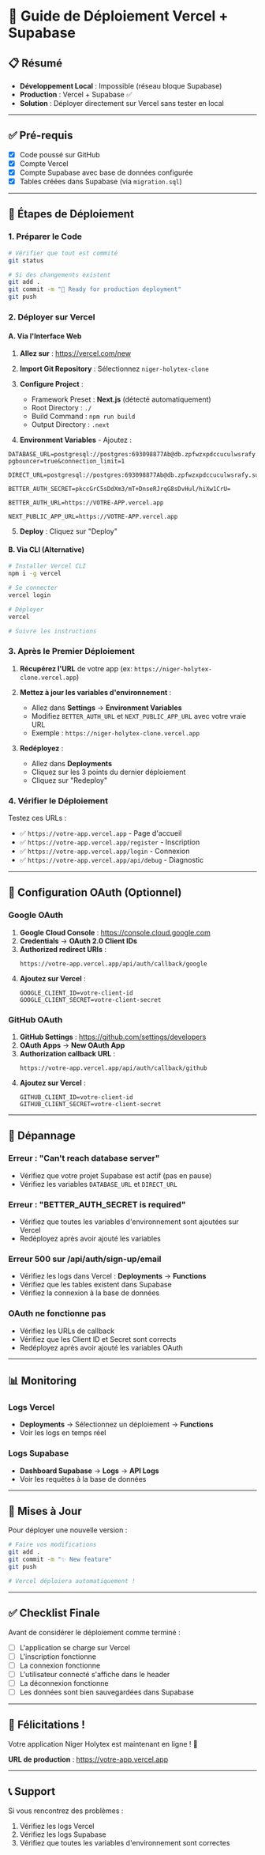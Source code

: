 # 🚀 Guide de Déploiement Vercel + Supabase

## 📋 Résumé

- **Développement Local** : Impossible (réseau bloque Supabase)
- **Production** : Vercel + Supabase ✅
- **Solution** : Déployer directement sur Vercel sans tester en local

---

## ✅ Pré-requis

- [x] Code poussé sur GitHub
- [x] Compte Vercel
- [x] Compte Supabase avec base de données configurée
- [x] Tables créées dans Supabase (via `migration.sql`)

---

## 🎯 Étapes de Déploiement

### 1. Préparer le Code

```bash
# Vérifier que tout est commité
git status

# Si des changements existent
git add .
git commit -m "🚀 Ready for production deployment"
git push
```

### 2. Déployer sur Vercel

#### A. Via l'Interface Web

1. **Allez sur** : https://vercel.com/new
2. **Import Git Repository** : Sélectionnez `niger-holytex-clone`
3. **Configure Project** :
   - Framework Preset : **Next.js** (détecté automatiquement)
   - Root Directory : `./`
   - Build Command : `npm run build`
   - Output Directory : `.next`

4. **Environment Variables** - Ajoutez :

```env
DATABASE_URL=postgresql://postgres:693098877Ab@db.zpfwzxpdccuculwsrafy.supabase.co:6543/postgres?pgbouncer=true&connection_limit=1

DIRECT_URL=postgresql://postgres:693098877Ab@db.zpfwzxpdccuculwsrafy.supabase.co:5432/postgres

BETTER_AUTH_SECRET=pkccGrC5sDdXm3/mT+DnseRJrqG8sDvHul/hiXw1CrU=

BETTER_AUTH_URL=https://VOTRE-APP.vercel.app

NEXT_PUBLIC_APP_URL=https://VOTRE-APP.vercel.app
```

5. **Deploy** : Cliquez sur "Deploy"

#### B. Via CLI (Alternative)

```bash
# Installer Vercel CLI
npm i -g vercel

# Se connecter
vercel login

# Déployer
vercel

# Suivre les instructions
```

### 3. Après le Premier Déploiement

1. **Récupérez l'URL** de votre app (ex: `https://niger-holytex-clone.vercel.app`)

2. **Mettez à jour les variables d'environnement** :
   - Allez dans **Settings** → **Environment Variables**
   - Modifiez `BETTER_AUTH_URL` et `NEXT_PUBLIC_APP_URL` avec votre vraie URL
   - Exemple : `https://niger-holytex-clone.vercel.app`

3. **Redéployez** :
   - Allez dans **Deployments**
   - Cliquez sur les 3 points du dernier déploiement
   - Cliquez sur "Redeploy"

### 4. Vérifier le Déploiement

Testez ces URLs :

- ✅ `https://votre-app.vercel.app` - Page d'accueil
- ✅ `https://votre-app.vercel.app/register` - Inscription
- ✅ `https://votre-app.vercel.app/login` - Connexion
- ✅ `https://votre-app.vercel.app/api/debug` - Diagnostic

---

## 🔧 Configuration OAuth (Optionnel)

### Google OAuth

1. **Google Cloud Console** : https://console.cloud.google.com
2. **Credentials** → **OAuth 2.0 Client IDs**
3. **Authorized redirect URIs** :
   ```
   https://votre-app.vercel.app/api/auth/callback/google
   ```
4. **Ajoutez sur Vercel** :
   ```
   GOOGLE_CLIENT_ID=votre-client-id
   GOOGLE_CLIENT_SECRET=votre-client-secret
   ```

### GitHub OAuth

1. **GitHub Settings** : https://github.com/settings/developers
2. **OAuth Apps** → **New OAuth App**
3. **Authorization callback URL** :
   ```
   https://votre-app.vercel.app/api/auth/callback/github
   ```
4. **Ajoutez sur Vercel** :
   ```
   GITHUB_CLIENT_ID=votre-client-id
   GITHUB_CLIENT_SECRET=votre-client-secret
   ```

---

## 🐛 Dépannage

### Erreur : "Can't reach database server"

- Vérifiez que votre projet Supabase est actif (pas en pause)
- Vérifiez les variables `DATABASE_URL` et `DIRECT_URL`

### Erreur : "BETTER_AUTH_SECRET is required"

- Vérifiez que toutes les variables d'environnement sont ajoutées sur Vercel
- Redéployez après avoir ajouté les variables

### Erreur 500 sur /api/auth/sign-up/email

- Vérifiez les logs dans Vercel : **Deployments** → **Functions**
- Vérifiez que les tables existent dans Supabase
- Vérifiez la connexion à la base de données

### OAuth ne fonctionne pas

- Vérifiez les URLs de callback
- Vérifiez que les Client ID et Secret sont corrects
- Redéployez après avoir ajouté les variables OAuth

---

## 📊 Monitoring

### Logs Vercel

- **Deployments** → Sélectionnez un déploiement → **Functions**
- Voir les logs en temps réel

### Logs Supabase

- **Dashboard Supabase** → **Logs** → **API Logs**
- Voir les requêtes à la base de données

---

## 🔄 Mises à Jour

Pour déployer une nouvelle version :

```bash
# Faire vos modifications
git add .
git commit -m "✨ New feature"
git push

# Vercel déploiera automatiquement !
```

---

## ✅ Checklist Finale

Avant de considérer le déploiement comme terminé :

- [ ] L'application se charge sur Vercel
- [ ] L'inscription fonctionne
- [ ] La connexion fonctionne
- [ ] L'utilisateur connecté s'affiche dans le header
- [ ] La déconnexion fonctionne
- [ ] Les données sont bien sauvegardées dans Supabase

---

## 🎉 Félicitations !

Votre application Niger Holytex est maintenant en ligne ! 🚀

**URL de production** : https://votre-app.vercel.app

---

## 📞 Support

Si vous rencontrez des problèmes :
1. Vérifiez les logs Vercel
2. Vérifiez les logs Supabase
3. Vérifiez que toutes les variables d'environnement sont correctes
